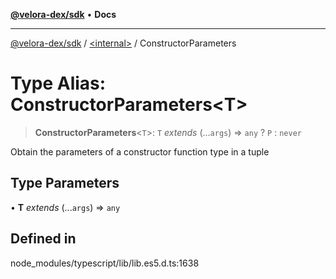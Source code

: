 [**@velora-dex/sdk**](../../README.md) • **Docs**

***

[@velora-dex/sdk](../../globals.md) / [\<internal\>](../README.md) / ConstructorParameters

# Type Alias: ConstructorParameters\<T\>

> **ConstructorParameters**\<`T`\>: `T` *extends* (...`args`) => `any` ? `P` : `never`

Obtain the parameters of a constructor function type in a tuple

## Type Parameters

• **T** *extends* (...`args`) => `any`

## Defined in

node\_modules/typescript/lib/lib.es5.d.ts:1638
